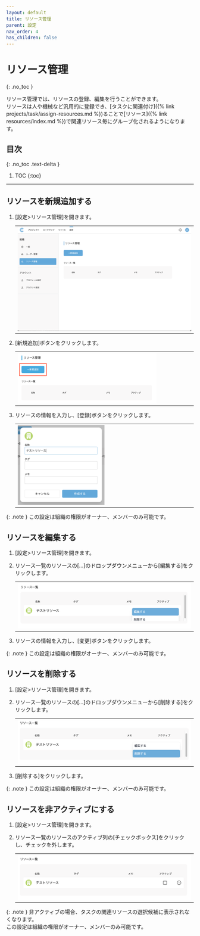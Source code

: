 ```yaml
---
layout: default
title: リソース管理
parent: 設定
nav_order: 4
has_children: false
---
```


# リソース管理
{: .no_toc }

リソース管理では、リソースの登録、編集を行うことができます。  
リソースは人や機械など汎用的に登録でき、[タスクに関連付け]({% link projects/task/assign-resources.md %})ることで[リソース]({% link resources/index.md %})で関連リソース毎にグループ化されるようになります。

## 目次
{: .no_toc .text-delta }

1. TOC
{:toc}

---

## リソースを新規追加する

1. [設定>リソース管理]を開きます。

   <table><tr><td>
   <img src="/assets/images/settings/resources.png" width="100%">
   </td></tr></table>

2. [新規追加]ボタンをクリックします。

   <table><tr><td>
   <img src="/assets/images/settings/resources/1.png" width="80%">
   </td></tr></table>

3. リソースの情報を入力し、[登録]ボタンをクリックします。

   <table><tr><td>
   <img src="/assets/images/settings/resources/2.png" width="50%">
   </td></tr></table>

{: .note }
この設定は組織の権限がオーナー、メンバーのみ可能です。

## リソースを編集する

1. [設定>リソース管理]を開きます。
2. リソース一覧のリソースの[...]のドロップダウンメニューから[編集する]をクリックします。

   <table><tr><td>
   <img src="/assets/images/settings/resources/3.png" width="100%">
   </td></tr></table>

3. リソースの情報を入力し、[変更]ボタンをクリックします。

{: .note }
この設定は組織の権限がオーナー、メンバーのみ可能です。

## リソースを削除する

1. [設定>リソース管理]を開きます。
2. リソース一覧のリソースの[...]のドロップダウンメニューから[削除する]をクリックします。

   <table><tr><td>
   <img src="/assets/images/settings/resources/4.png" width="100%">
   </td></tr></table>

3. [削除する]をクリックします。

{: .note }
この設定は組織の権限がオーナー、メンバーのみ可能です。

## リソースを非アクティブにする

1. [設定>リソース管理]を開きます。
2. リソース一覧のリソースのアクティブ列の[チェックボックス]をクリックし、チェックを外します。

   <table><tr><td>
   <img src="/assets/images/settings/resources/5.png" width="100%">
   </td></tr></table>

{: .note }
非アクティブの場合、タスクの関連リソースの選択候補に表示されなくなります。  
この設定は組織の権限がオーナー、メンバーのみ可能です。